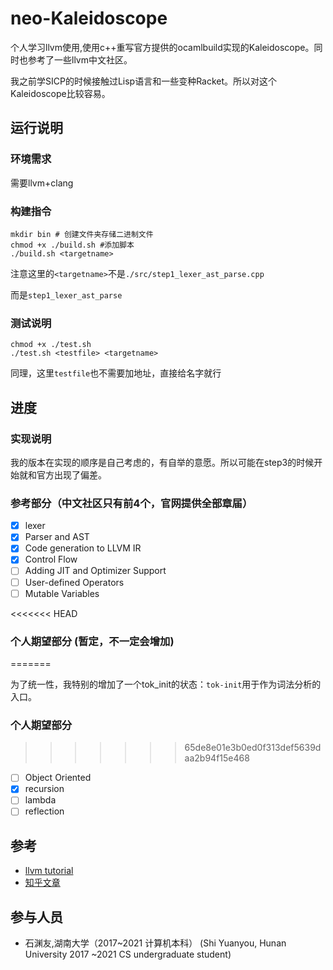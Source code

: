 # neo-Kaleidoscope

个人学习llvm使用,使用c++重写官方提供的ocamlbuild实现的Kaleidoscope。同时也参考了一些llvm中文社区。

我之前学SICP的时候接触过Lisp语言和一些变种Racket。所以对这个Kaleidoscope比较容易。

## 运行说明

### 环境需求

需要llvm+clang

### 构建指令

~~~shell
mkdir bin # 创建文件夹存储二进制文件
chmod +x ./build.sh #添加脚本
./build.sh <targetname>
~~~

注意这里的`<targetname>`不是`./src/step1_lexer_ast_parse.cpp`

而是`step1_lexer_ast_parse`

### 测试说明

~~~shell
chmod +x ./test.sh
./test.sh <testfile> <targetname>
~~~

同理，这里`testfile`也不需要加地址，直接给名字就行

## 进度

### 实现说明

我的版本在实现的顺序是自己考虑的，有自举的意愿。所以可能在step3的时候开始就和官方出现了偏差。

### 参考部分（中文社区只有前4个，官网提供全部章届）

- [X] lexer
- [X] Parser and AST
- [X] Code generation to LLVM IR
- [x] Control Flow
- [ ] Adding JIT and Optimizer Support
- [ ] User-defined Operators
- [ ] Mutable Variables

<<<<<<< HEAD
### 个人期望部分 (暂定，不一定会增加)
=======

为了统一性，我特别的增加了一个tok_init的状态：`tok-init`用于作为词法分析的入口。

### 个人期望部分
>>>>>>> 65de8e01e3b0ed0f313def5639daa2b94f15e468

- [ ] Object Oriented
- [x] recursion
- [ ] lambda
- [ ] reflection

## 参考

- [llvm tutorial](https://llvm.org/docs/tutorial/index.html)
- [知乎文章](https://zhuanlan.zhihu.com/p/122522485)

## 参与人员

- 石渊友,湖南大学（2017~2021 计算机本科） (Shi Yuanyou, Hunan University 2017 ~2021 CS undergraduate student) 


